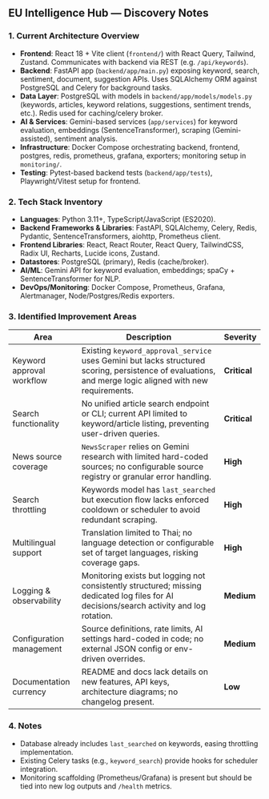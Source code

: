 ## EU Intelligence Hub — Discovery Notes

### 1. Current Architecture Overview
- **Frontend**: React 18 + Vite client (`frontend/`) with React Query, Tailwind, Zustand. Communicates with backend via REST (e.g. `/api/keywords`).
- **Backend**: FastAPI app (`backend/app/main.py`) exposing keyword, search, sentiment, document, suggestion APIs. Uses SQLAlchemy ORM against PostgreSQL and Celery for background tasks.
- **Data Layer**: PostgreSQL with models in `backend/app/models/models.py` (keywords, articles, keyword relations, suggestions, sentiment trends, etc.). Redis used for caching/celery broker.
- **AI & Services**: Gemini-based services (`app/services`) for keyword evaluation, embeddings (SentenceTransformer), scraping (Gemini-assisted), sentiment analysis.
- **Infrastructure**: Docker Compose orchestrating backend, frontend, postgres, redis, prometheus, grafana, exporters; monitoring setup in `monitoring/`.
- **Testing**: Pytest-based backend tests (`backend/app/tests`), Playwright/Vitest setup for frontend.

### 2. Tech Stack Inventory
- **Languages**: Python 3.11+, TypeScript/JavaScript (ES2020).
- **Backend Frameworks & Libraries**: FastAPI, SQLAlchemy, Celery, Redis, Pydantic, SentenceTransformers, aiohttp, Prometheus client.
- **Frontend Libraries**: React, React Router, React Query, TailwindCSS, Radix UI, Recharts, Lucide icons, Zustand.
- **Datastores**: PostgreSQL (primary), Redis (cache/broker).
- **AI/ML**: Gemini API for keyword evaluation, embeddings; spaCy + SentenceTransformer for NLP.
- **DevOps/Monitoring**: Docker Compose, Prometheus, Grafana, Alertmanager, Node/Postgres/Redis exporters.

### 3. Identified Improvement Areas
| Area | Description | Severity |
| --- | --- | --- |
| Keyword approval workflow | Existing `keyword_approval_service` uses Gemini but lacks structured scoring, persistence of evaluations, and merge logic aligned with new requirements. | **Critical** |
| Search functionality | No unified article search endpoint or CLI; current API limited to keyword/article listing, preventing user-driven queries. | **Critical** |
| News source coverage | `NewsScraper` relies on Gemini research with limited hard-coded sources; no configurable source registry or granular error handling. | **High** |
| Search throttling | Keywords model has `last_searched` but execution flow lacks enforced cooldown or scheduler to avoid redundant scraping. | **High** |
| Multilingual support | Translation limited to Thai; no language detection or configurable set of target languages, risking coverage gaps. | **High** |
| Logging & observability | Monitoring exists but logging not consistently structured; missing dedicated log files for AI decisions/search activity and log rotation. | **Medium** |
| Configuration management | Source definitions, rate limits, AI settings hard-coded in code; no external JSON config or env-driven overrides. | **Medium** |
| Documentation currency | README and docs lack details on new features, API keys, architecture diagrams; no changelog present. | **Low** |

### 4. Notes
- Database already includes `last_searched` on keywords, easing throttling implementation.
- Existing Celery tasks (e.g., `keyword_search`) provide hooks for scheduler integration.
- Monitoring scaffolding (Prometheus/Grafana) is present but should be tied into new log outputs and `/health` metrics.
